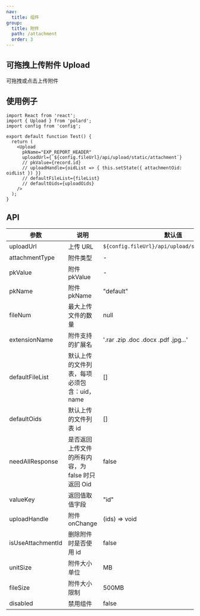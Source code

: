 ```yaml
---
nav:
  title: 组件
group:
  title: 附件
  path: /attachment
  order: 3
---
```


## 可拖拽上传附件 Upload

可拖拽或点击上传附件

## 使用例子

```tsx
import React from 'react';
import { Upload } from 'polard';
import config from 'config';

export default function Test() {
  return (
    <Upload
      pkName="EXP_REPORT_HEADER"
      uploadUrl={`${config.fileUrl}/api/upload/static/attachment`}
      // pkValue={record.id}
      // uploadHandle={oidList => { this.setState({ attachmentOid: oidList }) }}
      // defaultFileList={fileList}
      // defaultOids={uploadOids}
    />
  );
}
```

## API

| 参数              | 说明                                              | 默认值                                           |
| ----------------- | ------------------------------------------------- | ------------------------------------------------ |
| uploadUrl         | 上传 URL                                          | `${config.fileUrl}/api/upload/static/attachment` |
| attachmentType    | 附件类型                                          | -                                                |
| pkValue           | 附件 pkValue                                      | -                                                |
| pkName            | 附件 pkName                                       | "default"                                        |
| fileNum           | 最大上传文件的数量                                | null                                             |
| extensionName     | 附件支持的扩展名                                  | '.rar .zip .doc .docx .pdf .jpg...'              |
| defaultFileList   | 默认上传的文件列表，每项必须包含：uid，name       | []                                               |
| defaultOids       | 默认上传的文件列表 id                             | []                                               |
| needAllResponse   | 是否返回上传文件的所有内容，为 false 时只返回 Oid | false                                            |
| valueKey          | 返回值取值字段                                    | "id"                                             |
| uploadHandle      | 附件 onChange                                     | (ids) => void                                    |
| isUseAttachmentId | 删除附件时是否使用 id                             | false                                            |
| unitSize          | 附件大小单位                                      | MB                                               |
| fileSize          | 附件大小限制                                      | 500MB                                            |
| disabled          | 禁用组件                                          | false                                            |
